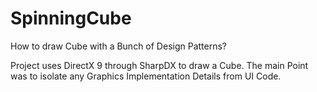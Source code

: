 SpinningCube
============

How to draw Cube with a Bunch of Design Patterns?

Project uses DirectX 9 through SharpDX to draw a Cube.
The main Point was to isolate any Graphics Implementation Details from UI Code.